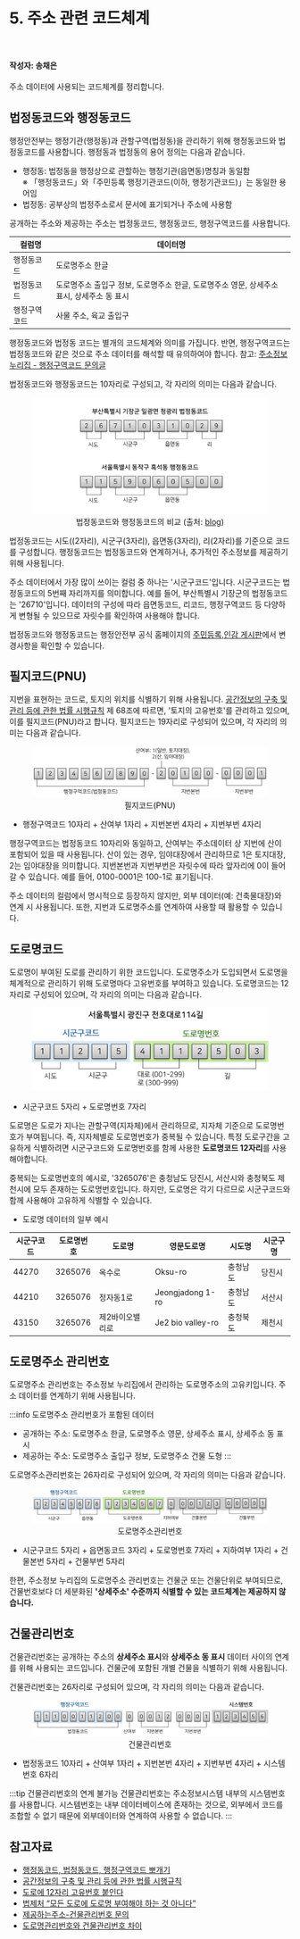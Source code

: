 # 5. 주소 관련 코드체계

<br>

#### 작성자: 송채은

주소 데이터에 사용되는 코드체계를 정리합니다.

## 법정동코드와 행정동코드

행정안전부는 행정기관(행정동)과 관할구역(법정동)을 관리하기 위해 행정동코드와 법정동코드를 사용합니다. 행정동과 법정동의 용어 정의는 다음과 같습니다.

- 행정동: 법정동을 행정상으로 관할하는 행정기관(읍면동)명칭과 동일함  
  ※ 「행정동코드」와「주민등록 행정기관코드(이하, 행정기관코드)」는 동일한 용어임
- 법정동: 공부상의 법정주소로서 문서에 표기되거나 주소에 사용함

공개하는 주소와 제공하는 주소는 법정동코드, 행정동코드, 행정구역코드를 사용합니다.

| 컬럼명       | 데이터명                                                                                  |
| ------------ | ----------------------------------------------------------------------------------------- |
| 행정동코드   | 도로명주소 한글                                                                           |
| 법정동코드   | 도로명주소 출입구 정보, 도로명주소 한글, 도로명주소 영문, 상세주소 표시, 상세주소 동 표시 |
| 행정구역코드 | 사물 주소, 육교 출입구                                                                    |

행정동코드와 법정동 코드는 별개의 코드체계와 의미를 가집니다. 반면, 행정구역코드는 법정동코드와 같은 것으로 주소 데이터를 해석할 때 유의하여야 합니다. 참고: [주소정보누리집 - 행정구역코드 문의글](https://business.juso.go.kr/addrlink/qna/qnaDetail.do?currentPage=1&keyword=%ED%96%89%EC%A0%95%EA%B5%AC%EC%97%AD%EC%BD%94%EB%93%9C&searchType=subjectCn&noticeType=QNA&noticeTypeTmp=QNA&noticeMgtSn=59852&bulletinRefSn=59852&page=)

법정동코드와 행정동코드는 10자리로 구성되고, 각 자리의 의미는 다음과 같습니다.

<figure class="flex flex-col items-center justify-center">
    <img src="../img/2-5-korea-admin-code-ex.png" title="법정동코드-행정동코드">
    <figcaption style="text-align: center;">법정동코드와 행정동코드의 비교 (출처: <a href="https://blog.harampark.com/blog/korea-admin-codes" target="_blank">blog</a>)</figcaption>
</figure>

법정동코드는 시도((2자리), 시군구(3자리), 읍면동(3자리), 리(2자리)를 기준으로 코드를 구성합니다. 행정동코드는 법정동코드와 연계하거나, 추가적인 주소정보를 제공하기 위해 사용됩니다.

주소 데이터에서 가장 많이 쓰이는 컬럼 중 하나는 '시군구코드'입니다. 시군구코드는 법정동코드의 5번째 자리까지를 의미합니다. 예를 들어, 부산특별시 기장군의 법정동코드는 '26710'입니다. 데이터의 구성에 따라 읍면동코드, 리코드, 행정구역코드 등 다양하게 변형될 수 있으므로 자릿수를 확인하여 사용해야 합니다.

법정동코드와 행정동코드는 행정안전부 공식 홈페이지의 [주민등록,인감 게시판](https://www.mois.go.kr/frt/bbs/type001/commonSelectBoardList.do?bbsId=BBSMSTR_000000000052)에서 변경사항을 확인할 수 있습니다.

## 필지코드(PNU)

지번을 표현하는 코드로, 토지의 위치를 식별하기 위해 사용됩니다. [공간정보의 구축 및 관리 등에 관한 법률 시행규칙](<https://www.law.go.kr/법령/공간정보의구축및관리등에관한법률시행규칙/(20240206,01305,20240206)/제68조>) 제 68조에 따르면, '토지의 고유번호'를 관리하고 있으며, 이를 필지코드(PNU)라고 합니다. 필지코드는 19자리로 구성되어 있으며, 각 자리의 의미는 다음과 같습니다.

<figure class="flex flex-col items-center justify-center">
    <img src="../img/2-5-pnu.png" title="PNU">
    <figcaption style="text-align: center;">필지코드(PNU)</figcaption>
</figure>

- 행정구역코드 10자리 + 산여부 1자리 + 지번본번 4자리 + 지번부번 4자리

행정구역코드는 법정동코드 10자리와 동일하고, 산여부는 주소데이터 상 지번에 산이 포함되어 있을 때 사용됩니다. 산이 있는 경우, 임야대장에서 관리하므로 1은 토지대장, 2는 임야대장을 의미합니다. 지번본번과 지번부번은 자릿수에 따라 앞자리에 0이 들어갈 수 있습니다. 예를 들어, 0100-0001은 100-1로 표기됩니다.

주소 데이터의 컬럼에서 명시적으로 등장하지 않지만, 외부 데이터(예: 건축물대장)와 연계 시 사용됩니다. 또한, 지번과 도로명주소를 연계하여 사용할 때 활용할 수 있습니다.

## 도로명코드

도로명이 부여된 도로를 관리하기 위한 코드입니다. 도로명주소가 도입되면서 도로명을 체계적으로 관리하기 위해 도로명마다 고유번호를 부여하고 있습니다. 도로명코드는 12자리로 구성되어 있으며, 각 자리의 의미는 다음과 같습니다.

<figure class="flex flex-col items-center justify-center">
    <img src="../img/2-5-road.png" title="도로명코드">
    <figcaption style="text-align: center;"></figcaption>
</figure>

- 시군구코드 5자리 + 도로명번호 7자리

도로명은 도로가 지나는 관할구역(지자체)에서 관리하므로, 지자체 기준으로 도로명번호가 부여됩니다. 즉, 지자체별로 도로명번호가 중복될 수 있습니다. 특정 도로구간을 고유하게 식별하려면 시군구코드와 도로명번호를 함께 사용한 **도로명코드 12자리**를 사용해야합니다.

중복되는 도로명번호의 예시로, '3265076'은 충청남도 당진시, 서산시와 충청북도 제천시에 모두 존재하는 도로명번호입니다. 하지만, 도로명은 각기 다르므로 시군구코드와 함께 사용해야 고유하게 식별할 수 있습니다.

- 도로명 데이터의 일부 예시

| 시군구코드 | 도로명번호 | 도로명          | 영문도로명        | 시도명   | 시군구명 |
| ---------- | ---------- | --------------- | ----------------- | -------- | -------- |
| 44270      | 3265076    | 옥수로          | Oksu-ro           | 충청남도 | 당진시   |
| 44210      | 3265076    | 정자동1로       | Jeongjadong 1-ro  | 충청남도 | 서산시   |
| 43150      | 3265076    | 제2바이오밸리로 | Je2 bio valley-ro | 충청북도 | 제천시   |

## 도로명주소 관리번호

도로명주소 관리번호는 주소정보 누리집에서 관리하는 도로명주소의 고유키입니다. 주소 데이터를 연계하기 위해 사용됩니다. 

:::info 도로명주소 관리번호가 포함된 데이터
- 공개하는 주소: 도로명주소 한글, 도로명주소 영문, 상세주소 표시, 상세주소 동 표시
- 제공하는 주소: 도로명주소 출입구 정보, 도로명주소 건물 도형
:::

도로명주소관리번호는 26자리로 구성되어 있으며, 각 자리의 의미는 다음과 같습니다.

<figure class="flex flex-col items-center justify-center">
    <img src="../img/2-5-address-code.png" title="도로명주소관리번호">
    <figcaption style="text-align: center;">도로명주소관리번호</figcaption>
</figure>

- 시군구코드 5자리 + 읍면동코드 3자리 + 도로명번호 7자리 + 지하여부 1자리 + 건물본번 5자리 + 건물부번 5자리


한편, 주소정보 누리집의 도로명주소 관리번호는 건물군 또는 건물단위로 부여되므로, 건물번호보다 더 세분화된 **'상세주소' 수준까지 식별할 수 있는 코드체계는 제공하지 않습니다.**

## 건물관리번호

건물관리번호는 공개하는 주소의 **상세주소 표시**와 **상세주소 동 표시** 데이터 사이의 연계를 위해 사용되는 코드입니다. 건물군에 포함된 개별 건물을 식별하기 위해 사용됩니다. 

건물관리번호는 26자리로 구성되어 있으며, 각 자리의 의미는 다음과 같습니다.


<figure class="flex flex-col items-center justify-center">
    <img src="../img/2-5-building-code.png" title="건물관리번호">
    <figcaption style="text-align: center;">건물관리번호</figcaption>
</figure>

- 법정동코드 10자리 + 산여부 1자리 + 지번본번 4자리 + 지번부번 4자리 + 시스템번호 6자리

:::tip 건물관리번호의 연계 불가능
건물관리번호는 주소정보시스템 내부의 시스템번호를 사용합니다. 시스템번호는 내부 데이터베이스에 존재하는 것으로, 외부에서 코드를 조합할 수 없기 때문에 외부데이터와 연계하여 사용할 수 없습니다.
:::

## 참고자료

- [행정동코드, 법정동코드, 행정구역코드 뽀개기](https://blog.harampark.com/blog/korea-admin-codes/)
- [공간정보의 구축 및 관리 등에 관한 법률 시행규칙](<https://www.law.go.kr/법령/공간정보의구축및관리등에관한법률시행규칙/(20240206,01305,20240206)/제68조>)
- [도로에 12자리 고유번호 붙인다](https://www.korea.kr/news/policyNewsView.do?newsId=148644220)
- [법제처 “모든 도로에 도로명 부여해야 하는 것 아니다”](http://www.taxtimes.co.kr/news/article.html?no=188127)
- [제공하는주소-건물관리번호 문의](https://business.juso.go.kr/addrlink/qna/qnaDetail.do?currentPage=2&keyword=%EA%B1%B4%EB%AC%BC%EA%B4%80%EB%A6%AC%EB%B2%88%ED%98%B8&searchType=subjectCn&noticeType=QNA&noticeTypeTmp=QNA&noticeMgtSn=110490&bulletinRefSn=110490&page=)
- [도로명관리번호와 건물관리번호 차이](https://business.juso.go.kr/addrlink/qna/qnaDetail.do?currentPage=3&keyword=%EA%B1%B4%EB%AC%BC%EA%B4%80%EB%A6%AC%EB%B2%88%ED%98%B8&searchType=subjectCn&noticeType=QNA&noticeTypeTmp=QNA&noticeMgtSn=105400&bulletinRefSn=105400&page=)
